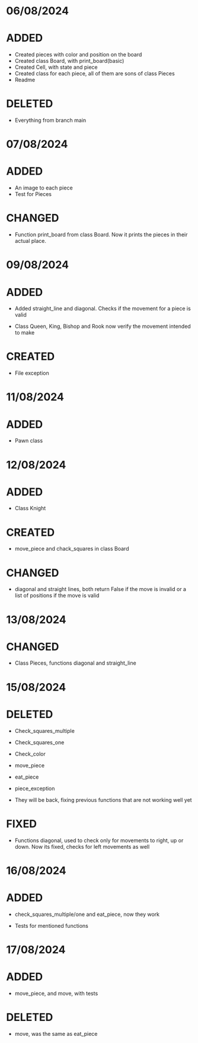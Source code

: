 # 06/08/2024

# ADDED
- Created pieces with color and position on the board
- Created class Board, with print_board(basic)
- Created Cell, with state and piece
- Created class for each piece, all of them are sons of class Pieces
- Readme

# DELETED
- Everything from branch main

# 07/08/2024

# ADDED 

- An image to each piece
- Test for Pieces

# CHANGED

- Function print_board from class Board. Now it prints the pieces in their actual place.

# 09/08/2024

# ADDED

- Added straight_line and diagonal. Checks if the movement for a piece is valid

- Class Queen, King, Bishop and Rook now verify the movement intended to make

# CREATED

- File exception

# 11/08/2024

# ADDED

- Pawn class

# 12/08/2024

# ADDED

- Class Knight

# CREATED

- move_piece and chack_squares in class Board

# CHANGED

- diagonal and straight lines, both return False if the move is invalid or a list of positions if the move is valid

# 13/08/2024

# CHANGED

- Class Pieces, functions diagonal and straight_line

# 15/08/2024

# DELETED

- Check_squares_multiple

- Check_squares_one

- Check_color

- move_piece

- eat_piece

- piece_exception

- They will be back, fixing previous functions that are not working well yet

# FIXED

- Functions diagonal, used to check only for movements to right, up or down. Now its fixed, checks for left movements as well

# 16/08/2024

# ADDED 

- check_squares_multiple/one and eat_piece, now they work

- Tests for mentioned functions

# 17/08/2024

# ADDED

- move_piece, and move, with tests

# DELETED

- move, was the same as eat_piece
